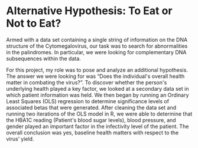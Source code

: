 # Alternative Hypothesis: To Eat or Not to Eat?
Armed with a data set containing a single string of information on the DNA structure of the Cytomegalovirus, our task was to search for abnormalities in the palindromes. In particular, we were looking for complementary DNA subsequences within the data. 

For this project, my role was to pose and analyze an additional hypothesis. The answer we were looking for was “Does the individual's overall health matter in combating the virus?”. To discover whether the person's underlying health played a key factor, we looked at a secondary data set in which patient information was held. We then began by running an Ordinary Least Squares (OLS) regression to determine significance levels of associated betas that were generated. After cleaning the data set and running two iterations of the OLS model in R, we were able to determine that the HBA1C reading (Patient's blood sugar levels), blood pressure, and gender played an important factor in the infectivity level of the patient. The overall conclusion was yes, baseline health matters with respect to the virus’ yield.
